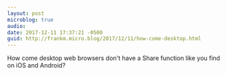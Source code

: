 ```yaml
---
layout: post
microblog: true
audio: 
date: 2017-12-11 17:37:21 -0500
guid: http://frankm.micro.blog/2017/12/11/how-come-desktop.html
---
```

How come desktop web browsers don't have a Share function like you find on iOS and Android?
